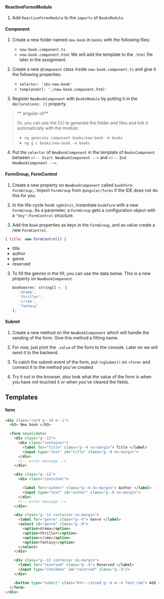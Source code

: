 

#### ReactiveFormsModule

1. Add `ReactiveFormsModule` to the `imports` of `BooksModule`.

#### Component

1. Create a new folder named `new-book` in `books` with the following files:
    * `new-book.component.ts`
    * `new-book.component.html`
    We will add the template to the `.html` file later in the assignment. 

2. Create a new `@Component` class inside `new-book.component.ts` and give it the following properties:
    * `selector: 'ibs-new-book'`
    * `templateUrl: './new-book.component.html'`

3. Register `NewBookComponent` with `BooksModule` by putting it in the `declarations: []` property.

  > ** angular-cli**
  > 
  > Or, you can use the CLI to generate the folder and files and link it automatically with the module:
  > * `ng generate component books/new-book -m books`
  > * `ng g c books/new-book -m books`

4. Put the `selector` of `NewBookComponent` in the template of `BooksComponent` between `<!-- Start NewBookComponent -->` and `<!-- End NewBookComponent -->`.

#### FormGroup, FormControl

1. Create a new property on `NewBookComponent` called `bookForm: FormGroup;`. Import `FormGroup` from `@angular/forms` if the IDE does not do this for you.

2. In the life-cycle hook `ngOnInit`, instantiate `bookForm` with a new `FormGroup`. As a parameter, a `FormGroup` gets a configuration object with a `"key":FormControl` structure.

3. Add the `Book` properties as keys in the `FormGroup`, and as value create a new `FormControl`.
  ```javascript
  { title: new FormControl() }
  ```
  
  * title
  * author
  * genre
  * reserved

3. To fill the genres in the fill, you can use the data below. This is a new property on `NewBookComponent`.
   ```javascript
   bookGenres: string[] =  [
      'drama',
      'thriller',
      'crime',
      'fantasy'
   ];
   ```

#### Submit

1. Create a new method on the `NewBookComponent` which will handle the sending of the form. Give this method a fitting 
   name.

2. For now, just print the `.value` of the form to the console. Later on we will send it to the backend. 

3. To catch the submit-event of the form, put `(ngSubmit)` on `<form>` and connect it to the method you've created.

4. Try it out in the browser, also look what the value of the form is when you have not touched it or when you've cleared the fields.

## Templates

#### form
```html
<div class="card g--10 m--1">
  <h3> New book </h3>

  <form novalidate>
    <div class="g--12">
      <div class="container">
        <label for="title" class="g--4 no-margin"> Title </label>
        <input type="text" id="title" class="g--8 no-margin">
      </div>
      <!-- error message -->
    </div>

    <div class="g--12">
      <div class="container">

        <label for="author" class="g--4 no-margin"> Author </label>
        <input type="text" id="author" class="g--8 no-margin">
      </div>
      <!-- error message -->
    </div>

    <div class="g--12 container no-margin">
      <label for="genre" class="g--4"> Genre </label>
      <select id="genre" class="g--8">
        <option>drama</option>
        <option>thriller</option>
        <option>crime</option>
        <option>fantasy</option>
      </select>
    </div>

    <div class="g--12 container no-margin">
      <label for="reserved" class="g--4"> Reserved </label>
      <input type="checkbox" id="reserved" class="g--8"/>
    </div>

    <button type="submit" class="btn--raised g--6 m--6 font-rem"> Add </button>
  </form>
</div>
```
